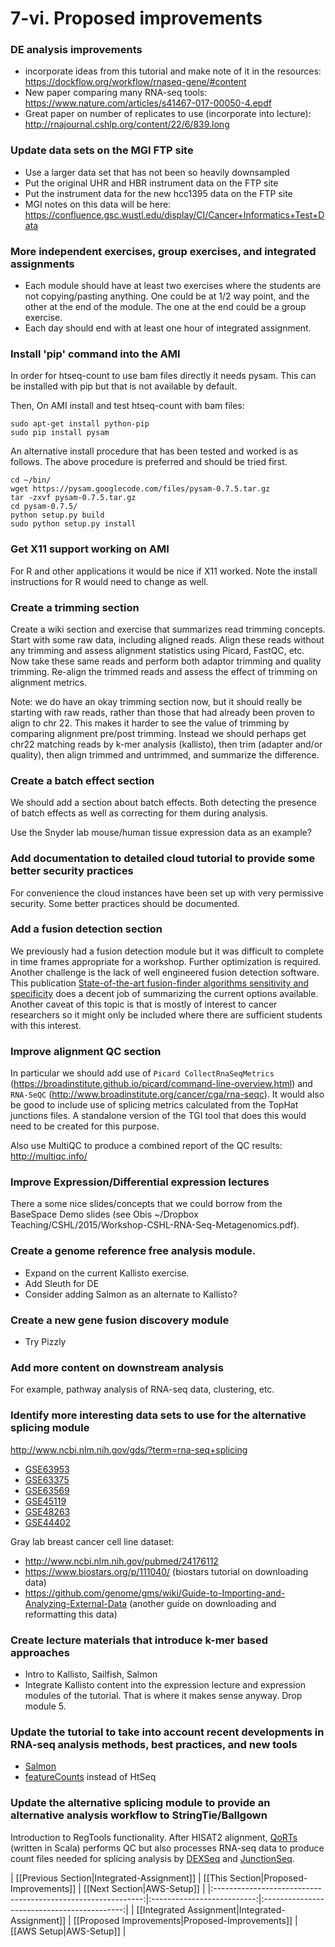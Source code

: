 # 7-vi. Proposed improvements

### DE analysis improvements
- incorporate ideas from this tutorial and make note of it in the resources: https://dockflow.org/workflow/rnaseq-gene/#content
- New paper comparing many RNA-seq tools: https://www.nature.com/articles/s41467-017-00050-4.epdf
- Great paper on number of replicates to use (incorporate into lecture): http://rnajournal.cshlp.org/content/22/6/839.long

### Update data sets on the MGI FTP site
- Use a larger data set that has not been so heavily downsampled
- Put the original UHR and HBR instrument data on the FTP site
- Put the instrument data for the new hcc1395 data on the FTP site
- MGI notes on this data will be here: https://confluence.gsc.wustl.edu/display/CI/Cancer+Informatics+Test+Data

### More independent exercises, group exercises, and integrated assignments
- Each module should have at least two exercises where the students are not copying/pasting anything.  One could be at 1/2 way point, and the other at the end of the module.  The one at the end could be a group exercise.
- Each day should end with at least one hour of integrated assignment.

### Install 'pip' command into the AMI
In order for htseq-count to use bam files directly it needs pysam. This can be installed with pip but that is not available by default.

Then, On AMI install and test htseq-count with bam files:
```
sudo apt-get install python-pip
sudo pip install pysam
```

An alternative install procedure that has been tested and worked is as follows. The above procedure is preferred and should be tried first.

```
cd ~/bin/
wget https://pysam.googlecode.com/files/pysam-0.7.5.tar.gz
tar -zxvf pysam-0.7.5.tar.gz
cd pysam-0.7.5/
python setup.py build
sudo python setup.py install
```

### Get X11 support working on AMI
For R and other applications it would be nice if X11 worked. Note the install instructions for R would need to change as well.

### Create a trimming section 
Create a wiki section and exercise that summarizes read trimming concepts. Start with some raw data, including aligned reads.  Align these reads without any trimming and assess alignment statistics using Picard, FastQC, etc.  Now take these same reads and perform both adaptor trimming and quality trimming.  Re-align the trimmed reads and assess the effect of trimming on alignment metrics.

Note: we do have an okay trimming section now, but it should really be starting with raw reads, rather than those that had already been proven to align to chr 22. This makes it harder to see the value of trimming by comparing alignment pre/post trimming. Instead we should perhaps get chr22 matching reads by k-mer analysis (kallisto), then trim (adapter and/or quality), then align trimmed and untrimmed, and summarize the difference.

### Create a batch effect section
We should add a section about batch effects.  Both detecting the presence of batch effects as well as correcting for them during analysis.

Use the Snyder lab mouse/human tissue expression data as an example?

### Add documentation to detailed cloud tutorial to provide some better security practices
For convenience the cloud instances have been set up with very permissive security. Some better practices should be documented. 

### Add a fusion detection section
We previously had a fusion detection module but it was difficult to complete in time frames appropriate for a workshop.  Further optimization is required.  Another challenge is the lack of well engineered fusion detection software.  This publication [State-of-the-art fusion-finder algorithms sensitivity and specificity](http://www.ncbi.nlm.nih.gov/pubmed/23555082) does a decent job of summarizing the current options available.  Another caveat of this topic is that is mostly of interest to cancer researchers so it might only be included where there are sufficient students with this interest.

### Improve alignment QC section
In particular we should add use of `Picard CollectRnaSeqMetrics` (https://broadinstitute.github.io/picard/command-line-overview.html) and `RNA-SeQC` (http://www.broadinstitute.org/cancer/cga/rna-seqc).  It would also be good to include use of splicing metrics calculated from the TopHat junctions files.  A standalone version of the TGI tool that does this would need to be created for this purpose.

Also use MultiQC to produce a combined report of the QC results: http://multiqc.info/

### Improve Expression/Differential expression lectures
There a some nice slides/concepts that we could borrow from the BaseSpace Demo slides (see Obis ~/Dropbox Teaching/CSHL/2015/Workshop-CSHL-RNA-Seq-Metagenomics.pdf).

### Create a genome reference free analysis module.
- Expand on the current Kallisto exercise.
- Add Sleuth for DE
- Consider adding Salmon as an alternate to Kallisto?

### Create a new gene fusion discovery module
- Try Pizzly

### Add more content on downstream analysis
For example, pathway analysis of RNA-seq data, clustering, etc.

### Identify more interesting data sets to use for the alternative splicing module
http://www.ncbi.nlm.nih.gov/gds/?term=rna-seq+splicing
- [GSE63953](http://www.ncbi.nlm.nih.gov/geo/query/acc.cgi?acc=GSE63953)
- [GSE63375](http://www.ncbi.nlm.nih.gov/geo/query/acc.cgi?acc=GSE63375)
- [GSE63569](http://www.ncbi.nlm.nih.gov/geo/query/acc.cgi?acc=GSE63569)
- [GSE45119](http://www.ncbi.nlm.nih.gov/geo/query/acc.cgi?acc=GSE45119)
- [GSE48263](http://www.ncbi.nlm.nih.gov/geo/query/acc.cgi?acc=GSE48263)
- [GSE44402](http://www.ncbi.nlm.nih.gov/geo/query/acc.cgi?acc=GSE44402)

Gray lab breast cancer cell line dataset:
- http://www.ncbi.nlm.nih.gov/pubmed/24176112
- https://www.biostars.org/p/111040/ (biostars tutorial on downloading data)
- https://github.com/genome/gms/wiki/Guide-to-Importing-and-Analyzing-External-Data (another guide on downloading and reformatting this data)

### Create lecture materials that introduce k-mer based approaches
- Intro to Kallisto, Sailfish, Salmon
- Integrate Kallisto content into the expression lecture and expression modules of the tutorial. That is where it makes sense anyway. Drop module 5.

### Update the tutorial to take into account recent developments in RNA-seq analysis methods, best practices, and new tools
- [Salmon](https://github.com/COMBINE-lab/salmon)
- [featureCounts](http://bioinf.wehi.edu.au/featureCounts/) instead of HtSeq

### Update the alternative splicing module to provide an alternative analysis workflow to StringTie/Ballgown
Introduction to RegTools functionality. After HISAT2 alignment, [QoRTs](https://github.com/hartleys/QoRTs) (written in Scala) performs QC but also processes RNA-seq data to produce count files needed for splicing analysis by [DEXSeq](http://bioconductor.org/packages/release/bioc/html/DEXSeq.html) and [JunctionSeq](https://bioconductor.org/packages/release/bioc/html/JunctionSeq.html). 

| [[Previous Section|Integrated-Assignment]]       | [[This Section|Proposed-Improvements]] | [[Next Section|AWS-Setup]]   |
|:------------------------------------------------------------:|:--------------------------:|:-------------------------------------------:|
| [[Integrated Assignment|Integrated-Assignment]] | [[Proposed Improvements|Proposed-Improvements]]    | [[AWS Setup|AWS-Setup]] |
